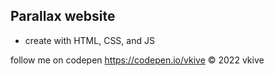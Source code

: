 ## Parallax website

- create with HTML, CSS, and JS

follow me on codepen https://codepen.io/vkive © 2022 vkive